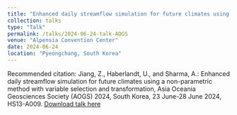 ```yaml
---
title: "Enhanced daily streamflow simulation for future climates using a non-parametric method with variable selection and transformation"
collection: talks
type: "Talk"
permalink: /talks/2024-06-24-talk-AOGS
venue: "Alpensia Convention Center"
date: 2024-06-24
location: "Pyeongchang, South Korea"
---
```


Recommended citation: Jiang, Z., Haberlandt, U., and Sharma, A.: Enhanced daily streamflow simulation for future climates using a non-parametric method with variable selection and transformation, Asia Oceania Geosciences Society (AOGS) 2024, South Korea, 23 June-28 June 2024, HS13-A009. [Download talk here](http://fmh1art.github.io/files/Ze-AOGS-2024.pdf)
